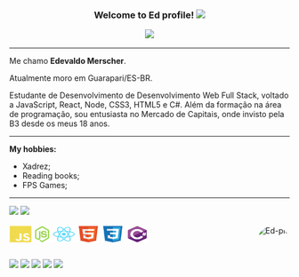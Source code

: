 <h3 align="center">
  Welcome to Ed profile!
  <img src="https://media.giphy.com/media/hvRJCLFzcasrR4ia7z/giphy.gif" width="28">
</h3>

<p align="center">
  <a><img src="https://readme-typing-svg.herokuapp.com?color=%23200EF7&size=40&vCenter=true&width=600&height=40&lines=Full+Stack+Web+Developer;Always+learning+new+things"></a>
</p>

<p align="left" >
  <hr>
Me chamo <b>Edevaldo Merscher</b>.
</p>
<p align="left" >
Atualmente moro em Guarapari/ES-BR.<br />

Estudante de Desenvolvimento de Desenvolvimento Web Full Stack, voltado a JavaScript, React, Node, CSS3, HTML5 e C#. Além da formação na área de programação, sou entusiasta no Mercado de Capitais, onde invisto pela B3 desde os meus 18 anos.
 </div>
</p>
<hr/>

**My hobbies:**
  - Xadrez;
  - Reading books;
  - FPS Games;

<hr>

<div>
  <img height="180em" src="https://github-readme-stats.vercel.app/api?username=RoyMusthang&show_icons=true&theme=radical&include_all_commits=true&count_private=true">
  <img height="180em" src="https://github-readme-stats.vercel.app/api/top-langs/?username=RoyMusthang&layout=compact&langs_count=7&theme=radical">
</div>
    
<div style="display: inline_block"><br>
  <img align="center" alt="Ed-Js" height="30" width="40" src="https://raw.githubusercontent.com/devicons/devicon/master/icons/javascript/javascript-plain.svg">
  <img align="center" alt="Ed-Node.js" height="30" width="30" src="https://raw.githubusercontent.com/devicons/devicon/master/icons/nodejs/nodejs-original.svg">
  <img align="center" alt="Ed-React" height="30" width="40" src="https://raw.githubusercontent.com/devicons/devicon/master/icons/react/react-original.svg">
  <img align="center" alt="Ed-HTML" height="30" width="40" src="https://raw.githubusercontent.com/devicons/devicon/master/icons/html5/html5-original.svg">
  <img align="center" alt="Ed-CSS" height="30" width="40" src="https://raw.githubusercontent.com/devicons/devicon/master/icons/css3/css3-original.svg">
  <img align="center" alt="Ed-Csharp" height="30" width="40" src="https://raw.githubusercontent.com/devicons/devicon/master/icons/csharp/csharp-original.svg">
  <img align="right" alt="Ed-pic" height="150" style="border-radius:50px;" src="https://media.discordapp.net/attachments/894008890725896274/894008958703001610/download20211006195600.png">
</div>
 
##  
  
<div> 
  <a href="https://www.instagram.com/ed_zera/" target="_blank"><img src="https://img.shields.io/badge/-Instagram-%23E4405F?style=for-the-badge&logo=instagram&logoColor=white" target="_blank"></a>
  <a href="https://discord.gg/tfgf4bG2ga" target="_blank"><img src="https://img.shields.io/badge/Discord-7289DA?style=for-the-badge&logo=discord&logoColor=white" target="_blank"></a> 
  <a href="https://www.linkedin.com/in/edevaldo-merscher-342a5020a/" target="_blank"><img src="https://img.shields.io/badge/-LinkedIn-%230077B5?style=for-the-badge&logo=linkedin&logoColor=white"></a> 
  <a href="mailto:EFMerscher@gmail.com"><img src="https://img.shields.io/badge/-Gmail-%23333?style=for-the-badge&logo=gmail&logoColor=white" target="_blank"></a>
  <a href="https://steamcommunity.com/id/EdZeraFPS/" target="_blank"><img src="https://img.shields.io/badge/Steam-000000?style=for-the-badge&logo=steam&logoColor=white"></a>
</div>  
